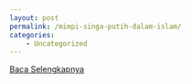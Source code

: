 ```yaml
---
layout: post
permalink: /mimpi-singa-putih-dalam-islam/
categories:
    - Uncategorized
---
```


[Baca Selengkapnya](/08)